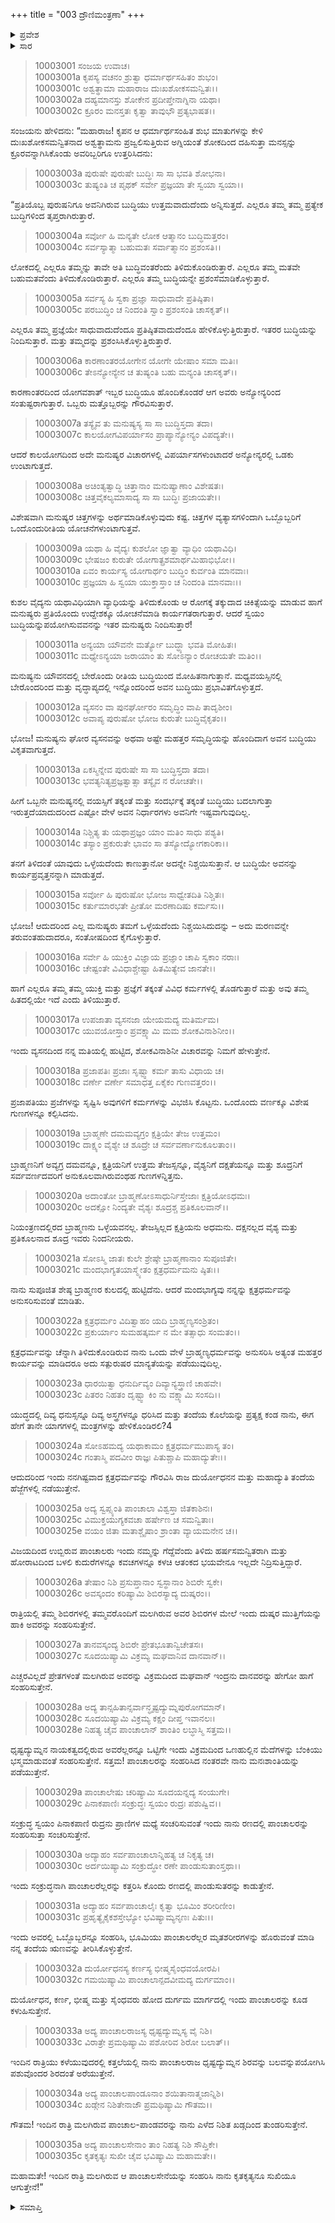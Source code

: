 +++
title = "003 ದ್ರೌಣಿಮಂತ್ರಣಾ"
+++

<details><summary>ಪ್ರವೇಶ</summary>


।।   ಓಂ ಓಂ ನಮೋ ನಾರಾಯಣಾಯ।।   ಶ್ರೀ ವೇದವ್ಯಾಸಾಯ ನಮಃ ।।

ಶ್ರೀ ಕೃಷ್ಣದ್ವೈಪಾಯನ ವೇದವ್ಯಾಸ ವಿರಚಿತ  

**ಶ್ರೀ ಮಹಾಭಾರತ**

**ಸೌಪ್ತಿಕ ಪರ್ವ**

**ಸೌಪ್ತಿಕ ಪರ್ವ**

**ಅಧ್ಯಾಯ 3**

</details>

<details><summary>ಸಾರ</summary>

ಅಶ್ವತ್ಥಾಮನು ಆ ರಾತ್ರಿ ಮಲಗಿರುವ ಪಾಂಚಾಲರನ್ನು ತಾನು ಸಂಹರಿಸುವೆನೆಂದು ಪುನಃ ಹೇಳಿಕೊಂಡಿದುದು (1-35).


</details>

> 10003001 ಸಂಜಯ ಉವಾಚ।  
10003001a ಕೃಪಸ್ಯ ವಚನಂ ಶ್ರುತ್ವಾ ಧರ್ಮಾರ್ಥಸಹಿತಂ ಶುಭಂ।  
10003001c ಅಶ್ವತ್ಥಾಮಾ ಮಹಾರಾಜ ದುಃಖಶೋಕಸಮನ್ವಿತಃ।।  
10003002a ದಹ್ಯಮಾನಸ್ತು ಶೋಕೇನ ಪ್ರದೀಪ್ತೇನಾಗ್ನಿನಾ ಯಥಾ।  
10003002c ಕ್ರೂರಂ ಮನಸ್ತತಃ ಕೃತ್ವಾ ತಾವುಭೌ ಪ್ರತ್ಯಭಾಷತ।।

ಸಂಜಯನು ಹೇಳಿದನು: “ಮಹಾರಾಜ! ಕೃಪನ ಆ ಧರ್ಮಾರ್ಥಸಂಹಿತ ಶುಭ ಮಾತುಗಳನ್ನು ಕೇಳಿ ದುಃಖಶೋಕಸಮನ್ವಿತನಾದ ಅಶ್ವತ್ಥಾಮನು ಪ್ರಜ್ವಲಿಸುತ್ತಿರುವ ಅಗ್ನಿಯಂತೆ ಶೋಕದಿಂದ ದಹಿಸುತ್ತಾ ಮನಸ್ಸನ್ನು ಕ್ರೂರವನ್ನಾಗಿಸಿಕೊಂಡು ಅವರಿಬ್ಬರಿಗೂ ಉತ್ತರಿಸಿದನು:

> 10003003a ಪುರುಷೇ ಪುರುಷೇ ಬುದ್ಧಿಃ ಸಾ ಸಾ ಭವತಿ ಶೋಭನಾ।  
10003003c ತುಷ್ಯಂತಿ ಚ ಪೃಥಕ್ ಸರ್ವೇ ಪ್ರಜ್ಞಯಾ ತೇ ಸ್ವಯಾ ಸ್ವಯಾ।।

“ಪ್ರತಿಯೊಬ್ಬ ಪುರುಷನಿಗೂ ಅವನಿಗಿರುವ ಬುದ್ಧಿಯು ಉತ್ತಮವಾದುದೆಂದು ಅನ್ನಿಸುತ್ತದೆ. ಎಲ್ಲರೂ ತಮ್ಮ ತಮ್ಮ ಪ್ರತ್ಯೇಕ ಬುದ್ಧಿಗಳಿಂದ ತೃಪ್ತರಾಗಿರುತ್ತಾರೆ.

> 10003004a ಸರ್ವೋ ಹಿ ಮನ್ಯತೇ ಲೋಕ ಆತ್ಮಾನಂ ಬುದ್ಧಿಮತ್ತರಂ।  
10003004c ಸರ್ವಸ್ಯಾತ್ಮಾ ಬಹುಮತಃ ಸರ್ವಾತ್ಮಾನಂ ಪ್ರಶಂಸತಿ।।

ಲೋಕದಲ್ಲಿ ಎಲ್ಲರೂ ತಮ್ಮನ್ನು ತಾವೇ ಅತಿ ಬುದ್ಧಿವಂತರೆಂದು ತಿಳಿದುಕೊಂಡಿರುತ್ತಾರೆ. ಎಲ್ಲರೂ ತಮ್ಮ ಮತವೇ ಬಹುಮತವೆಂದು ತಿಳಿದುಕೊಂಡಿರುತ್ತಾರೆ. ಎಲ್ಲರೂ ತಮ್ಮ ಬುದ್ಧಿಯನ್ನೇ ಪ್ರಶಂಸೆಮಾಡಿಕೊಳ್ಳುತ್ತಾರೆ.

> 10003005a ಸರ್ವಸ್ಯ ಹಿ ಸ್ವಕಾ ಪ್ರಜ್ಞಾ ಸಾಧುವಾದೇ ಪ್ರತಿಷ್ಠಿತಾ।  
10003005c ಪರಬುದ್ಧಿಂ ಚ ನಿಂದಂತಿ ಸ್ವಾಂ ಪ್ರಶಂಸಂತಿ ಚಾಸಕೃತ್।।

ಎಲ್ಲರೂ ತಮ್ಮ ಪ್ರಜ್ಞೆಯೇ ಸಾಧುವಾದುದೆಂದೂ ಪ್ರತಿಷ್ಠಿತವಾದುದೆಂದೂ ಹೇಳಿಕೊಳ್ಳುತ್ತಿರುತ್ತಾರೆ. ಇತರರ ಬುದ್ಧಿಯನ್ನು ನಿಂದಿಸುತ್ತಾರೆ. ಮತ್ತು ತಮ್ಮದನ್ನು ಪ್ರಶಂಸಿಸಿಕೊಳ್ಳುತ್ತಿರುತ್ತಾರೆ.

> 10003006a ಕಾರಣಾಂತರಯೋಗೇನ ಯೋಗೇ ಯೇಷಾಂ ಸಮಾ ಮತಿಃ।  
10003006c ತೇಽನ್ಯೋನ್ಯೇನ ಚ ತುಷ್ಯಂತಿ ಬಹು ಮನ್ಯಂತಿ ಚಾಸಕೃತ್।।

ಕಾರಣಾಂತರದಿಂದ ಯೋಗವಶಾತ್ ಇಬ್ಬರ ಬುದ್ಧಿಯೂ ಹೊಂದಿಕೊಂಡರೆ ಆಗ ಅವರು ಅನ್ಯೋನ್ಯರಿಂದ ಸಂತುಷ್ಟರಾಗುತ್ತಾರೆ. ಒಬ್ಬರು ಮತ್ತೊಬ್ಬರನ್ನು ಗೌರವಿಸುತ್ತಾರೆ.

> 10003007a ತಸ್ಯೈವ ತು ಮನುಷ್ಯಸ್ಯ ಸಾ ಸಾ ಬುದ್ಧಿಸ್ತದಾ ತದಾ।  
10003007c ಕಾಲಯೋಗವಿಪರ್ಯಾಸಂ ಪ್ರಾಪ್ಯಾನ್ಯೋನ್ಯಂ ವಿಪದ್ಯತೇ।।

ಆದರೆ ಕಾಲಯೋಗದಿಂದ ಅದೇ ಮನುಷ್ಯರ ವಿಚಾರಗಳಲ್ಲಿ ವಿಪರ್ಯಾಸಗಳುಂಟಾದರೆ ಅನ್ಯೋನ್ಯರಲ್ಲಿ ಒಡಕು ಉಂಟಾಗುತ್ತದೆ.

> 10003008a ಅಚಿಂತ್ಯತ್ವಾದ್ಧಿ ಚಿತ್ತಾನಾಂ ಮನುಷ್ಯಾಣಾಂ ವಿಶೇಷತಃ।  
10003008c ಚಿತ್ತವೈಕಲ್ಯಮಾಸಾದ್ಯ ಸಾ ಸಾ ಬುದ್ಧಿಃ ಪ್ರಜಾಯತೇ।।

ವಿಶೇಷವಾಗಿ ಮನುಷ್ಯರ ಚಿತ್ತಗಳನ್ನು ಅರ್ಥಮಾಡಿಕೊಳ್ಳುವುದು ಕಷ್ಟ. ಚಿತ್ತಗಳ ವ್ಯತ್ಯಾಸಗಳಿಂದಾಗಿ ಒಬ್ಬೊಬ್ಬರಿಗೆ ಒಂದೊಂದುರೀತಿಯ ಯೋಚನೆಗಳುಂಟಾಗುತ್ತವೆ.

> 10003009a ಯಥಾ ಹಿ ವೈದ್ಯಃ ಕುಶಲೋ ಜ್ಞಾತ್ವಾ ವ್ಯಾಧಿಂ ಯಥಾವಿಧಿ।  
10003009c ಭೇಷಜಂ ಕುರುತೇ ಯೋಗಾತ್ಪ್ರಶಮಾರ್ಥಮಿಹಾಭಿಭೋ।।  
10003010a ಏವಂ ಕಾರ್ಯಸ್ಯ ಯೋಗಾರ್ಥಂ ಬುದ್ಧಿಂ ಕುರ್ವಂತಿ ಮಾನವಾಃ।  
10003010c ಪ್ರಜ್ಞಯಾ ಹಿ ಸ್ವಯಾ ಯುಕ್ತಾಸ್ತಾಂ ಚ ನಿಂದಂತಿ ಮಾನವಾಃ।।

ಕುಶಲ ವೈದ್ಯನು ಯಥಾವಿಧಿಯಾಗಿ ವ್ಯಾಧಿಯನ್ನು ತಿಳಿದುಕೊಂಡು ಆ ರೋಗಕ್ಕೆ ತಕ್ಕುದಾದ ಚಿಕಿತ್ಸೆಯನ್ನು ಮಾಡುವ ಹಾಗೆ ಮನುಷ್ಯರು ಪ್ರತಿಯೊಂದು ಉದ್ದೇಶಕ್ಕೂ ಯೋಚನೆಮಾಡಿ ಕಾರ್ಯಗತರಾಗುತ್ತಾರೆ. ಆದರೆ ಸ್ವಯಂ ಬುದ್ಧಿಯನ್ನುಪಯೋಗಿಸುವವನನ್ನು ಇತರ ಮನುಷ್ಯರು ನಿಂದಿಸುತ್ತಾರೆ!

> 10003011a ಅನ್ಯಯಾ ಯೌವನೇ ಮರ್ತ್ಯೋ ಬುದ್ಧ್ಯಾ ಭವತಿ ಮೋಹಿತಃ।  
10003011c ಮಧ್ಯೇಽನ್ಯಯಾ ಜರಾಯಾಂ ತು ಸೋಽನ್ಯಾಂ ರೋಚಯತೇ ಮತಿಂ।।

ಮನುಷ್ಯನು ಯೌವನದಲ್ಲಿ ಬೇರೊಂದು ರೀತಿಯ ಬುದ್ಧಿಯಿಂದ ಮೋಹಿತನಾಗುತ್ತಾನೆ. ಮಧ್ಯವಯಸ್ಸಿನಲ್ಲಿ ಬೇರೊಂದರಿಂದ ಮತ್ತು ವೃದ್ಧಾಪ್ಯದಲ್ಲಿ ಇನ್ನೊಂದರಿಂದ ಅವನ ಬುದ್ಧಿಯು ಪ್ರಭಾವಿತಗೊಳ್ಳುತ್ತದೆ.

> 10003012a ವ್ಯಸನಂ ವಾ ಪುನರ್ಘೋರಂ ಸಮೃದ್ಧಿಂ ವಾಪಿ ತಾದೃಶೀಂ।  
10003012c ಅವಾಪ್ಯ ಪುರುಷೋ ಭೋಜ ಕುರುತೇ ಬುದ್ಧಿವೈಕೃತಂ।।

ಭೋಜ! ಮನುಷ್ಯನು ಘೋರ ವ್ಯಸನವನ್ನು ಅಥವಾ ಅಷ್ಟೇ ಮಹತ್ತರ ಸಮೃದ್ಧಿಯನ್ನು ಹೊಂದಿದಾಗ ಅವನ ಬುದ್ಧಿಯು ವಿಕೃತವಾಗುತ್ತದೆ.

> 10003013a ಏಕಸ್ಮಿನ್ನೇವ ಪುರುಷೇ ಸಾ ಸಾ ಬುದ್ಧಿಸ್ತದಾ ತದಾ।  
10003013c ಭವತ್ಯನಿತ್ಯಪ್ರಜ್ಞತ್ವಾತ್ಸಾ ತಸ್ಯೈವ ನ ರೋಚತೇ।।

ಹೀಗೆ ಒಬ್ಬನೇ ಮನುಷ್ಯನಲ್ಲಿ ವಯಸ್ಸಿಗೆ ತಕ್ಕಂತೆ ಮತ್ತು ಸಂದರ್ಭಕ್ಕೆ ತಕ್ಕಂತೆ ಬುದ್ಧಿಯು ಬದಲಾಗುತ್ತಾ ಇರುತ್ತದೆಯಾದುದರಿಂದ ಎಷ್ಟೋ ವೇಳೆ ಅವನ ನಿರ್ಧಾರಗಳು ಅವನಿಗೇ ಇಷ್ಟವಾಗುವುದಿಲ್ಲ.

> 10003014a ನಿಶ್ಚಿತ್ಯ ತು ಯಥಾಪ್ರಜ್ಞಂ ಯಾಂ ಮತಿಂ ಸಾಧು ಪಶ್ಯತಿ।  
10003014c ತಸ್ಯಾಂ ಪ್ರಕುರುತೇ ಭಾವಂ ಸಾ ತಸ್ಯೋದ್ಯೋಗಕಾರಿಕಾ।।

ತನಗೆ ತಿಳಿದಂತೆ ಯಾವುದು ಒಳ್ಳೆಯದೆಂದು ಕಾಣುತ್ತಾನೋ ಅದನ್ನೇ ನಿಶ್ಚಯಿಸುತ್ತಾನೆ. ಆ ಬುದ್ಧಿಯೇ ಅವನನ್ನು ಕಾರ್ಯಪ್ರವೃತ್ತನನ್ನಾಗಿ ಮಾಡುತ್ತದೆ.

> 10003015a ಸರ್ವೋ ಹಿ ಪುರುಷೋ ಭೋಜ ಸಾಧ್ವೇತದಿತಿ ನಿಶ್ಚಿತಃ।  
10003015c ಕರ್ತುಮಾರಭತೇ ಪ್ರೀತೋ ಮರಣಾದಿಷು ಕರ್ಮಸು।।

ಭೋಜ! ಆದುದರಿಂದ ಎಲ್ಲ ಮನುಷ್ಯರು ತಮಗೆ ಒಳ್ಳೆಯದೆಂದು ನಿಶ್ಚಯಿಸಿದುದನ್ನು – ಅದು ಮರಣವನ್ನೇ ತರುವಂತಹುದಾದರೂ, ಸಂತೋಷದಿಂದ ಕೈಗೊಳ್ಳುತ್ತಾರೆ.

> 10003016a ಸರ್ವೇ ಹಿ ಯುಕ್ತಿಂ ವಿಜ್ಞಾಯ ಪ್ರಜ್ಞಾಂ ಚಾಪಿ ಸ್ವಕಾಂ ನರಾಃ।  
10003016c ಚೇಷ್ಟಂತೇ ವಿವಿಧಾಶ್ಚೇಷ್ಟಾ ಹಿತಮಿತ್ಯೇವ ಜಾನತೇ।।

ಹಾಗೆ ಎಲ್ಲರೂ ತಮ್ಮ ತಮ್ಮ ಯುಕ್ತಿ ಮತ್ತು ಪ್ರಜ್ಞೆಗೆ ತಕ್ಕಂತೆ ವಿವಿಧ ಕರ್ಮಗಳಲ್ಲಿ ತೊಡಗುತ್ತಾರೆ ಮತ್ತು ಅವು ತಮ್ಮ ಹಿತದಲ್ಲಿಯೇ ಇದೆ ಎಂದು ತಿಳಿಯುತ್ತಾರೆ.

> 10003017a ಉಪಜಾತಾ ವ್ಯಸನಜಾ ಯೇಯಮದ್ಯ ಮತಿರ್ಮಮ।  
10003017c ಯುವಯೋಸ್ತಾಂ ಪ್ರವಕ್ಷ್ಯಾಮಿ ಮಮ ಶೋಕವಿನಾಶಿನೀಂ।।

ಇಂದು ವ್ಯಸನದಿಂದ ನನ್ನ ಮತಿಯಲ್ಲಿ ಹುಟ್ಟಿದ, ಶೋಕವಿನಾಶಿನೀ ವಿಚಾರವನ್ನು ನಿಮಗೆ ಹೇಳುತ್ತೇನೆ.

> 10003018a ಪ್ರಜಾಪತಿಃ ಪ್ರಜಾಃ ಸೃಷ್ಟ್ವಾ ಕರ್ಮ ತಾಸು ವಿಧಾಯ ಚ।  
10003018c ವರ್ಣೇ ವರ್ಣೇ ಸಮಾಧತ್ತ ಏಕೈಕಂ ಗುಣವತ್ತರಂ।।

ಪ್ರಜಾಪತಿಯು ಪ್ರಜೆಗಳನ್ನು ಸೃಷ್ಟಿಸಿ ಅವುಗಳಿಗೆ ಕರ್ಮಗಳನ್ನು ವಿಭಜಿಸಿ ಕೊಟ್ಟನು. ಒಂದೊಂದು ವರ್ಣಕ್ಕೂ ವಿಶೇಷ ಗುಣಗಳನ್ನೂ ಕಲ್ಪಿಸಿದನು.

> 10003019a ಬ್ರಾಹ್ಮಣೇ ದಮಮವ್ಯಗ್ರಂ ಕ್ಷತ್ರಿಯೇ ತೇಜ ಉತ್ತಮಂ।  
10003019c ದಾಕ್ಷ್ಯಂ ವೈಶ್ಯೇ ಚ ಶೂದ್ರೇ ಚ ಸರ್ವವರ್ಣಾನುಕೂಲತಾಂ।।

ಬ್ರಾಹ್ಮಣನಿಗೆ ಅವ್ಯಗ್ರ ದಮವನ್ನೂ, ಕ್ಷತ್ರಿಯನಿಗೆ ಉತ್ತಮ ತೇಜಸ್ಸನ್ನೂ, ವೈಶ್ಯನಿಗೆ ದಕ್ಷತೆಯನ್ನೂ ಮತ್ತು ಶೂದ್ರನಿಗೆ ಸರ್ವವರ್ಣದವರಿಗೆ ಅನುಕೂಲವಾಗಿರುವಂಥಹ ಗುಣಗಳನ್ನಿತ್ತನು.

> 10003020a ಅದಾಂತೋ ಬ್ರಾಹ್ಮಣೋಽಸಾಧುರ್ನಿಸ್ತೇಜಾಃ ಕ್ಷತ್ರಿಯೋಽಧಮಃ।  
10003020c ಅದಕ್ಷೋ ನಿಂದ್ಯತೇ ವೈಶ್ಯಃ ಶೂದ್ರಶ್ಚ ಪ್ರತಿಕೂಲವಾನ್।।

ನಿಯಂತ್ರಣದಲ್ಲಿರದ ಬ್ರಾಹ್ಮಣನು ಒಳ್ಳೆಯವನಲ್ಲ. ತೇಜಸ್ಸಿಲ್ಲದ ಕ್ಷತ್ರಿಯನು ಅಧಮನು. ದಕ್ಷನಲ್ಲದ ವೈಶ್ಯ ಮತ್ತು ಪ್ರತಿಕೂಲನಾದ ಶೂದ್ರ ಇವರು ನಿಂದನೀಯರು.

> 10003021a ಸೋಽಸ್ಮಿ ಜಾತಃ ಕುಲೇ ಶ್ರೇಷ್ಠೇ ಬ್ರಾಹ್ಮಣಾನಾಂ ಸುಪೂಜಿತೇ।  
10003021c ಮಂದಭಾಗ್ಯತಯಾಸ್ಮ್ಯೇತಂ ಕ್ಷತ್ರಧರ್ಮಮನು ಷ್ಠಿತಃ।।

ನಾನು ಸುಪೂಜಿತ ಶೇಷ್ಠ ಬ್ರಾಹ್ಮಣರ ಕುಲದಲ್ಲಿ ಹುಟ್ಟಿದೆನು. ಆದರೆ ಮಂದಭಾಗ್ಯವು ನನ್ನನ್ನು ಕ್ಷತ್ರಧರ್ಮವನ್ನು ಅನುಸರಿಸುವಂತೆ ಮಾಡಿತು.

> 10003022a ಕ್ಷತ್ರಧರ್ಮಂ ವಿದಿತ್ವಾಹಂ ಯದಿ ಬ್ರಾಹ್ಮಣ್ಯಸಂಶ್ರಿತಂ।  
10003022c ಪ್ರಕುರ್ಯಾಂ ಸುಮಹತ್ಕರ್ಮ ನ ಮೇ ತತ್ಸಾಧು ಸಂಮತಂ।।

ಕ್ಷತ್ರಧರ್ಮವನ್ನು ಚೆನ್ನಾಗಿ ತಿಳಿದುಕೊಂಡಿರುವ ನಾನು ಒಂದು ವೇಳೆ ಬ್ರಾಹ್ಮಣ್ಯಧರ್ಮವನ್ನು ಅನುಸರಿಸಿ ಅತ್ಯಂತ ಮಹತ್ತರ ಕಾರ್ಯವನ್ನು ಮಾಡಿದರೂ ಅದು ಸತ್ಪುರುಷರ ಮಾನ್ಯತೆಯನ್ನು ಪಡೆಯುವುದಿಲ್ಲ.

> 10003023a ಧಾರಯಿತ್ವಾ ಧನುರ್ದಿವ್ಯಂ ದಿವ್ಯಾನ್ಯಸ್ತ್ರಾಣಿ ಚಾಹವೇ।  
10003023c ಪಿತರಂ ನಿಹತಂ ದೃಷ್ಟ್ವಾ ಕಿಂ ನು ವಕ್ಷ್ಯಾಮಿ ಸಂಸದಿ।।

ಯುದ್ಧದಲ್ಲಿ ದಿವ್ಯ ಧನುಸ್ಸನ್ನೂ ದಿವ್ಯ ಅಸ್ತ್ರಗಳನ್ನೂ ಧರಿಸಿದ ಮತ್ತು ತಂದೆಯ ಕೊಲೆಯನ್ನು ಪ್ರತ್ಯಕ್ಷ ಕಂಡ ನಾನು, ಈಗ ಹೇಗೆ ತಾನೇ ಯಾಗಗಳಲ್ಲಿ ಮಂತ್ರಗಳನ್ನು ಹೇಳಿಕೊಂಡಿರಲಿ?4

> 10003024a ಸೋಽಹಮದ್ಯ ಯಥಾಕಾಮಂ ಕ್ಷತ್ರಧರ್ಮಮುಪಾಸ್ಯ ತಂ।  
10003024c ಗಂತಾಸ್ಮಿ ಪದವೀಂ ರಾಜ್ಞಃ ಪಿತುಶ್ಚಾಪಿ ಮಹಾದ್ಯುತೇಃ।।

ಆದುದರಿಂದ ಇಂದು ನನಗಿಷ್ಟವಾದ ಕ್ಷತ್ರಧರ್ಮವನ್ನು ಗೌರವಿಸಿ ರಾಜ ದುರ್ಯೋಧನನ ಮತ್ತು ಮಹಾದ್ಯುತಿ ತಂದೆಯ ಹೆಜ್ಜೆಗಳಲ್ಲಿ ನಡೆಯುತ್ತೇನೆ.

> 10003025a ಅದ್ಯ ಸ್ವಪ್ಸ್ಯಂತಿ ಪಾಂಚಾಲಾ ವಿಶ್ವಸ್ತಾ ಜಿತಕಾಶಿನಃ।  
10003025c ವಿಮುಕ್ತಯುಗ್ಯಕವಚಾ ಹರ್ಷೇಣ ಚ ಸಮನ್ವಿತಾಃ।  
10003025e ವಯಂ ಜಿತಾ ಮತಾಶ್ಚೈಷಾಂ ಶ್ರಾಂತಾ ವ್ಯಾಯಮನೇನ ಚ।।

ವಿಜಯದಿಂದ ಉಬ್ಬಿರುವ ಪಾಂಚಾಲರು ಇಂದು ನಮ್ಮನ್ನು ಗೆದ್ದೆವೆಂದು ತಿಳಿದು ಹರ್ಷಸಮನ್ವಿತರಾಗಿ ಮತ್ತು ಹೋರಾಟದಿಂದ ಬಳಲಿ ಕುದುರೆಗಳನ್ನೂ ಕವಚಗಳನ್ನೂ ಕಳಚಿ ಆತಂಕದ ಭಯವೇನೂ ಇಲ್ಲದೇ ನಿದ್ರಿಸುತ್ತಿದ್ದಾರೆ.

> 10003026a ತೇಷಾಂ ನಿಶಿ ಪ್ರಸುಪ್ತಾನಾಂ ಸ್ವಸ್ಥಾನಾಂ ಶಿಬಿರೇ ಸ್ವಕೇ।  
10003026c ಅವಸ್ಕಂದಂ ಕರಿಷ್ಯಾಮಿ ಶಿಬಿರಸ್ಯಾದ್ಯ ದುಷ್ಕರಂ।।

ರಾತ್ರಿಯಲ್ಲಿ ತಮ್ಮ ಶಿಬಿರಗಳಲ್ಲಿ ತಮ್ಮವರೊಂದಿಗೆ ಮಲಗಿರುವ ಅವರ ಶಿಬಿರಗಳ ಮೇಲೆ ಇಂದು ದುಷ್ಕರ ಮುತ್ತಿಗೆಯನ್ನು ಹಾಕಿ ಅವರನ್ನು ಸಂಹರಿಸುತ್ತೇನೆ.

> 10003027a ತಾನವಸ್ಕಂದ್ಯ ಶಿಬಿರೇ ಪ್ರೇತಭೂತಾನ್ವಿಚೇತಸಃ।  
10003027c ಸೂದಯಿಷ್ಯಾಮಿ ವಿಕ್ರಮ್ಯ ಮಘವಾನಿವ ದಾನವಾನ್।।

ಎಚ್ಚರವಿಲ್ಲದೆ ಪ್ರೇತಗಳಂತೆ ಮಲಗಿರುವ ಅವರನ್ನು ವಿಕ್ರಮದಿಂದ ಮಘವಾನ್ ಇಂದ್ರನು ದಾನವರನ್ನು ಹೇಗೋ ಹಾಗೆ ಸಂಹರಿಸುತ್ತೇನೆ.

> 10003028a ಅದ್ಯ ತಾನ್ಸಹಿತಾನ್ಸರ್ವಾನ್ಧೃಷ್ಟದ್ಯುಮ್ನಪುರೋಗಮಾನ್।  
10003028c ಸೂದಯಿಷ್ಯಾಮಿ ವಿಕ್ರಮ್ಯ ಕಕ್ಷಂ ದೀಪ್ತ ಇವಾನಲಃ।  
10003028e ನಿಹತ್ಯ ಚೈವ ಪಾಂಚಾಲಾನ್ ಶಾಂತಿಂ ಲಬ್ಧಾಸ್ಮಿ ಸತ್ತಮ।।

ಧೃಷ್ಟದ್ಯುಮ್ನನ ನಾಯಕತ್ವದಲ್ಲಿರುವ ಅವರೆಲ್ಲರನ್ನೂ ಒಟ್ಟಿಗೇ ಇಂದು ವಿಕ್ರಮದಿಂದ ಒಣಹುಲ್ಲಿನ ಮೆದೆಗಳನ್ನು ಬೆಂಕಿಯು ಭಸ್ಮಮಾಡುವಂತೆ ಸಂಹರಿಸುತ್ತೇನೆ. ಸತ್ತಮ! ಪಾಂಚಾಲರನ್ನು ಸಂಹರಿಸಿದ ನಂತರವೇ ನಾನು ಮನಃಶಾಂತಿಯನ್ನು ಪಡೆಯುತ್ತೇನೆ.

> 10003029a ಪಾಂಚಾಲೇಷು ಚರಿಷ್ಯಾಮಿ ಸೂದಯನ್ನದ್ಯ ಸಂಯುಗೇ।  
10003029c ಪಿನಾಕಪಾಣಿಃ ಸಂಕ್ರುದ್ಧಃ ಸ್ವಯಂ ರುದ್ರಃ ಪಶುಷ್ವಿವ।।

ಸಂಕ್ರುದ್ಧ ಸ್ವಯಂ ಪಿನಾಕಪಾಣಿ ರುದ್ರನು ಪ್ರಾಣಿಗಳ ಮಧ್ಯೆ ಸಂಚರಿಸುವಂತೆ ಇಂದು ನಾನು ರಣದಲ್ಲಿ ಪಾಂಚಾಲರನ್ನು ಸಂಹರಿಸುತ್ತಾ ಸಂಚರಿಸುತ್ತೇನೆ.

> 10003030a ಅದ್ಯಾಹಂ ಸರ್ವಪಾಂಚಾಲಾನ್ನಿಹತ್ಯ ಚ ನಿಕೃತ್ಯ ಚ।  
10003030c ಅರ್ದಯಿಷ್ಯಾಮಿ ಸಂಕ್ರುದ್ಧೋ ರಣೇ ಪಾಂಡುಸುತಾಂಸ್ತಥಾ।।

ಇಂದು ಸಂಕ್ರುದ್ಧನಾಗಿ ಪಾಂಚಾಲರೆಲ್ಲರನ್ನು ಕತ್ತರಿಸಿ ಕೊಂದು ರಣದಲ್ಲಿ ಪಾಂಡುಸುತರನ್ನು ಕಾಡುತ್ತೇನೆ.

> 10003031a ಅದ್ಯಾಹಂ ಸರ್ವಪಾಂಚಾಲೈಃ ಕೃತ್ವಾ ಭೂಮಿಂ ಶರೀರಿಣೀಂ।  
10003031c ಪ್ರಹೃತ್ಯೈಕೈಕಶಸ್ತೇಭ್ಯೋ ಭವಿಷ್ಯಾಮ್ಯನೃಣಃ ಪಿತುಃ।।

ಇಂದು ಅವರಲ್ಲಿ ಒಬ್ಬೊಬ್ಬರನ್ನೂ ಸಂಹರಿಸಿ, ಭೂಮಿಯು ಪಾಂಚಾಲರೆಲ್ಲರ ಮೃತಶರೀರಗಳನ್ನು ಹೊರುವಂತೆ ಮಾಡಿ ನನ್ನ ತಂದೆಯ ಋಣವನ್ನು ತೀರಿಸಿಕೊಳ್ಳುತ್ತೇನೆ.

> 10003032a ದುರ್ಯೋಧನಸ್ಯ ಕರ್ಣಸ್ಯ ಭೀಷ್ಮಸೈಂಧವಯೋರಪಿ।  
10003032c ಗಮಯಿಷ್ಯಾಮಿ ಪಾಂಚಾಲಾನ್ಪದವೀಮದ್ಯ ದುರ್ಗಮಾಂ।।

ದುರ್ಯೋಧನ, ಕರ್ಣ, ಭೀಷ್ಮ ಮತ್ತು ಸೈಂಧವರು ಹೋದ ದುರ್ಗಮ ಮಾರ್ಗದಲ್ಲಿ ಇಂದು ಪಾಂಚಾಲರನ್ನು ಕೂಡ ಕಳುಹಿಸುತ್ತೇನೆ.

> 10003033a ಅದ್ಯ ಪಾಂಚಾಲರಾಜಸ್ಯ ಧೃಷ್ಟದ್ಯುಮ್ನಸ್ಯ ವೈ ನಿಶಿ।  
10003033c ವಿರಾತ್ರೇ ಪ್ರಮಥಿಷ್ಯಾಮಿ ಪಶೋರಿವ ಶಿರೋ ಬಲಾತ್।।

ಇಂದಿನ ರಾತ್ರಿಯು ಕಳೆಯುವುದರಲ್ಲಿ ಕತ್ತಲೆಯಲ್ಲಿ ನಾನು ಪಾಂಚಾಲರಾಜ ಧೃಷ್ಟದ್ಯುಮ್ನನ ಶಿರವನ್ನು ಬಲವನ್ನುಪಯೋಗಿಸಿ ಪಶುವೊಂದರ ಶಿರದಂತೆ ಅರೆಯುತ್ತೇನೆ.

> 10003034a ಅದ್ಯ ಪಾಂಚಾಲಪಾಂಡೂನಾಂ ಶಯಿತಾನಾತ್ಮಜಾನ್ನಿಶಿ।  
10003034c ಖಡ್ಗೇನ ನಿಶಿತೇನಾಜೌ ಪ್ರಮಥಿಷ್ಯಾಮಿ ಗೌತಮ।।

ಗೌತಮ! ಇಂದಿನ ರಾತ್ರಿ ಮಲಗಿರುವ ಪಾಂಚಾಲ-ಪಾಂಡವರನ್ನು ನಾನು ಎಳೆದ ನಿಶಿತ ಖಡ್ಗದಿಂದ ತುಂಡರಿಸುತ್ತೇನೆ.

> 10003035a ಅದ್ಯ ಪಾಂಚಾಲಸೇನಾಂ ತಾಂ ನಿಹತ್ಯ ನಿಶಿ ಸೌಪ್ತಿಕೇ।  
10003035c ಕೃತಕೃತ್ಯಃ ಸುಖೀ ಚೈವ ಭವಿಷ್ಯಾಮಿ ಮಹಾಮತೇ।।

ಮಹಾಮತೇ! ಇಂದಿನ ರಾತ್ರಿ ಮಲಗಿರುವ ಆ ಪಾಂಚಾಲಸೇನೆಯನ್ನು ಸಂಹರಿಸಿ ನಾನು ಕೃತಕೃತ್ಯನೂ ಸುಖಿಯೂ ಆಗುತ್ತೇನೆ!”


<details><summary>ಸಮಾಪ್ತಿ</summary>


ಇತಿ ಶ್ರೀಮಹಾಭಾರತೇ ಸೌಪ್ತಿಕಪರ್ವಣಿ ದ್ರೌಣಿಮಂತ್ರಣಾಯಾಂ ತೃತೀಯೋಽಧ್ಯಾಯಃ।।  
ಇದು ಶ್ರೀಮಹಾಭಾರತದಲ್ಲಿ ಸೌಪ್ತಿಕಪರ್ವದಲ್ಲಿ ದ್ರೌಣಿಮಂತ್ರಣ ಎನ್ನುವ ಮೂರನೇ ಅಧ್ಯಾಯವು.

</details>
